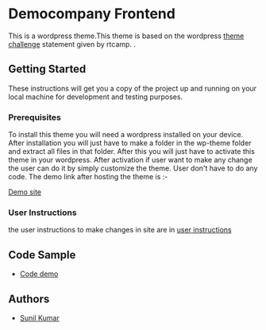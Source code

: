 # Democompany Frontend

This is a wordpress theme.This theme is based on the wordpress [theme challenge](https://github.com/rtCamp/hiring-assignments/tree/master/WordPress-Engineer) statement given by rtcamp.   . 

## Getting Started

These instructions will get you a copy of the project up and running on your local machine for development and testing purposes. 

### Prerequisites

To install this theme you will need a wordpress installed on your device.
After installation you will just have to make a folder in the wp-theme folder and extract all files in that folder. After this you will just have to activate this theme in your wordpress. After activation if user want to make any change the user can do it by simply customize the theme. User don't have to do any code. The demo link after hosting the theme is :-

[Demo site](https://demosunil.000webhostapp.com/)


### User Instructions

the user instructions to make changes in site are in [user instructions](https://www.youtube.com/watch?v=TcbUVezA3BI&feature=youtu.be)


## Code Sample

* [Code demo](https://www.youtube.com/watch?v=nefsjor266A&feature=youtu.be) 


## Authors

*  [Sunil Kumar](https://github.com/sunilkumar15732)




